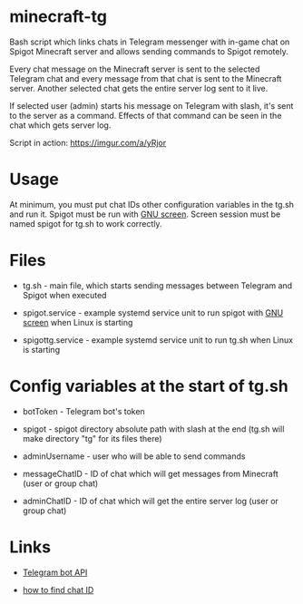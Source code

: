 # minecraft-tg

Bash script which links chats in Telegram messenger with in-game chat on Spigot Minecraft server and allows sending commands to Spigot remotely. 

Every chat message on the Minecraft server is sent to the selected Telegram chat and every message from that chat is sent to the Minecraft server. Another selected chat gets the entire server log sent to it live.

If selected user (admin) starts his message on Telegram with slash, it's sent to the server as a command. Effects of that command can be seen in the chat which gets server log.

Script in action: https://imgur.com/a/yRjor

# Usage

At minimum, you must put chat IDs other configuration variables in the tg.sh and run it. Spigot must be run with [GNU screen](https://www.gnu.org/software/screen/manual/screen.html). Screen session must be named spigot for tg.sh to work correctly.

# Files

* tg.sh - main file,  which starts sending messages between Telegram and Spigot when executed

* spigot.service - example systemd service unit to run spigot with [GNU screen](https://www.gnu.org/software/screen/manual/screen.html) when Linux is starting

* spigottg.service - example systemd service unit to run tg.sh when Linux is starting

# Config variables at the start of tg.sh

* botToken - Telegram bot's token

* spigot - spigot directory absolute path with slash at the end (tg.sh will make directory "tg" for its files there)

* adminUsername - user who will be able to send commands

* messageChatID - ID of chat which will get messages from Minecraft (user or group chat)

* adminChatID - ID of chat which will get the entire server log (user or group chat)

# Links

* [Telegram bot API](https://core.telegram.org/bots/api)

* [how to find chat ID](https://stackoverflow.com/questions/32683992/find-out-my-own-user-id-for-sending-a-message-with-telegram-api/)
